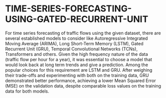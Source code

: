 # TIME-SERIES-FORECASTING-USING-GATED-RECURRENT-UNIT


For time series forecasting of traffic flows using the given dataset, there are several established models to consider
like Autoregressive Integrated Moving Average (ARIMA), Long Short-Term Memory (LSTM), Gated Recurrent Unit
(GRU), Temporal Convolutional Networks (TCNs), Transformers and others.
Given the high frequency nature of the data (traffic flow per hour for a year), it was essential to choose a model that
would look back at long term trends and give a prediction. Among the popular choices for this requirement are LSTM
and GRU. After weighing their trade-offs and experimenting with both on the training data, GRU demonstrated better
performance, achieving a lower Mean Squared Error (MSE) on the validation data, despite comparable loss values on
the training data for both models.
